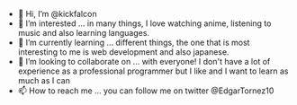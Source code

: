 - 👋 Hi, I’m @kickfalcon
- 👀 I’m interested ... in many things, I love watching anime, listening to music and also learning languages. 
- 🌱 I’m currently learning ... different things, the one that is most interesting to me is web development and also japanese. 
- 💞️ I’m looking to collaborate on ... with everyone! I don't have a lot of experience as a professional programmer but I like and I want to learn as much as I can
- 📫 How to reach me ... you can follow me on twitter @EdgarTornez10

<!---
kickfalcon/kickfalcon is a ✨ special ✨ repository because its `README.md` (this file) appears on your GitHub profile.
You can click the Preview link to take a look at your changes.
--->
